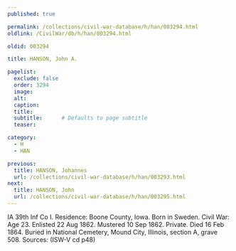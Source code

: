 ```yaml
---
published: true

permalink: /collections/civil-war-database/h/han/003294.html
oldlink: /CivilWar/db/h/han/003294.html

oldid: 003294

title: HANSON, John A.

pagelist:
  exclude: false
  order: 3294
  image: 
  alt:
  caption:
  title:
  subtitle:      # Defaults to page subtitle
  teaser:

category: 
  - H 
  - HAN

previous:
  title: HANSON, Johannes
  url: /collections/civil-war-database/h/han/003293.html  
next:
  title: HANSON, John
  url: /collections/civil-war-database/h/han/003295.html   
---
```

IA 39th Inf Co I. Residence: Boone County, Iowa. Born in Sweden. Civil War: Age 23. Enlisted 22 Aug 1862. Mustered 10 Sep 1862. Private. Died 16 Feb 1864. Buried in National Cemetery, Mound City, Illinois, section A, grave 508. Sources: (ISW-V cd p48)